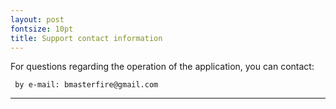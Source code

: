 ```yaml
---
layout: post
fontsize: 10pt
title: Support contact information
---
```


For questions regarding the operation of the application, you can contact:

     by e-mail: bmasterfire@gmail.com

---